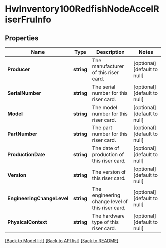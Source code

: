 # HwInventory100RedfishNodeAccelRiserFruInfo

## Properties
Name | Type | Description | Notes
------------ | ------------- | ------------- | -------------
**Producer** | **string** | The manufacturer of this riser card. | [optional] [default to null]
**SerialNumber** | **string** | The serial number for this riser card. | [optional] [default to null]
**Model** | **string** | The model number for this riser card. | [optional] [default to null]
**PartNumber** | **string** | The part number for this riser card. | [optional] [default to null]
**ProductionDate** | **string** | The date of production of this riser card. | [optional] [default to null]
**Version** | **string** | The version of this riser card. | [optional] [default to null]
**EngineeringChangeLevel** | **string** | The engineering change level of this riser card. | [optional] [default to null]
**PhysicalContext** | **string** | The hardware type of this riser card. | [optional] [default to null]

[[Back to Model list]](../README.md#documentation-for-models) [[Back to API list]](../README.md#documentation-for-api-endpoints) [[Back to README]](../README.md)

